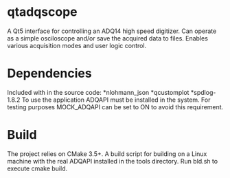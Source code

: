 # qtadqscope
A Qt5 interface for controlling an ADQ14 high speed digitizer. Can operate as a simple osciloscope and/or save the acquired data to files. Enables various acquisition modes and user logic control.

# Dependencies
Included with in the source code:
*nlohmann_json 
*qcustomplot
*spdlog-1.8.2
To use the application ADQAPI must be installed in the system. For testing purposes MOCK_ADQAPI can be set to ON to avoid this requirement.
# Build
The project relies on CMake 3.5+. A build script for building on a Linux machine with the real ADQAPI installed in the tools directory. Run bld.sh to execute cmake build.
